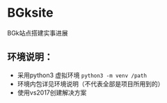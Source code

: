 # BGksite
BGk站点搭建实事进展
## 环境说明：
* 采用python3 虚拟环境 `python3 -m venv /path`
* 环境内包详见环境说明（不代表全部是项目所用到的）
* 使用vs2017创建解决方案

